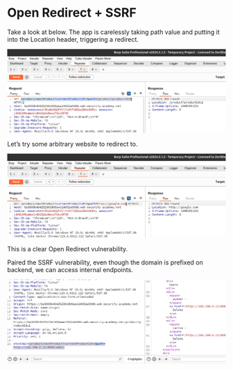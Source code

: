 # Open Redirect + SSRF

Take a look at below. The app is carelessly taking path value and putting it into the Location header, triggering a redirect.

![image.png](Open%20Redirect%20+%20SSRF%201ec021737a8980a7a60ad7b20fe55812/image.png)

Let’s try some arbitrary website to redirect to.

![image.png](Open%20Redirect%20+%20SSRF%201ec021737a8980a7a60ad7b20fe55812/image%201.png)

This is a clear Open Redirect vulnerability.

Paired the SSRF vulnerability, even though the domain is prefixed on backend, we can access internal endpoints.

![image.png](Open%20Redirect%20+%20SSRF%201ec021737a8980a7a60ad7b20fe55812/image%202.png)